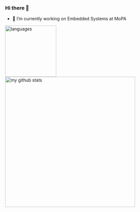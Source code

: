 ### Hi there 👋

- 🔭 I’m currently working on Embedded Systems at MoPA

<p>
    <img src="https://github-readme-stats.vercel.app/api/top-langs/?username=rubenochiavone&layout=compact" alt="languages" height="165">
    <img src="https://github-readme-stats.vercel.app/api?username=rubenochiavone&show_icons=true&layout=compact" alt="my github stats" width="420"/>&nbsp;
</p>

<!--
**rubenochiavone/rubenochiavone** is a ✨ _special_ ✨ repository because its `README.md` (this file) appears on your GitHub profile.

Here are some ideas to get you started:

- 🌱 I’m currently learning ...
- 👯 I’m looking to collaborate on ...
- 🤔 I’m looking for help with ...
- 💬 Ask me about ...
- 📫 How to reach me: ...
- 😄 Pronouns: ...
- ⚡ Fun fact: ...
-->
